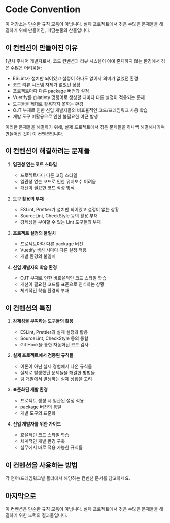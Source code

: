 # Code Convention

이 저장소는 단순한 규칙 모음이 아닙니다. 실제 프로젝트에서 겪은 수많은 문제들을 해결하기 위해 만들어진, 피땀눈물의 산물입니다.

## 이 컨벤션이 만들어진 이유

1년차 주니어 개발자로서, 코드 컨벤션과 리뷰 시스템이 아예 존재하지 않는 환경에서 겪은 수많은 어려움들:

- ESLint가 설치만 되어있고 설정이 하나도 없어서 의미가 없었던 환경
- 코드 리뷰 시스템 자체가 없었던 상황
- 프로젝트마다 다른 package 버전과 설정
- Vuetify를 @latiety 명령어로 생성할 때마다 다른 설정이 적용되는 문제
- 도구들을 제대로 활용하지 못하는 환경
- OJT 부재로 인한 신입 개발자들의 비효율적인 코드/프레임워크 사용 학습
- 개발 도구 미활용으로 인한 불필요한 야근 발생

이러한 문제들을 해결하기 위해, 실제 프로젝트에서 겪은 문제들을 하나씩 해결해나가며 만들어진 것이 이 컨벤션입니다.

## 이 컨벤션이 해결하려는 문제들

1. **일관성 없는 코드 스타일**
   - 프로젝트마다 다른 코딩 스타일
   - 일관성 없는 코드로 인한 유지보수 어려움
   - 개선이 필요한 코드 작성 방식

2. **도구 활용의 부재**
   - ESLint, Prettier가 설치만 되어있고 설정이 없는 상황
   - SourceLint, CheckStyle 등의 활용 부재
   - 강제성을 부여할 수 있는 Lint 도구들의 부재

3. **프로젝트 설정의 불일치**
   - 프로젝트마다 다른 package 버전
   - Vuetify 생성 시마다 다른 설정 적용
   - 개발 환경의 불일치

4. **신입 개발자의 학습 환경**
   - OJT 부재로 인한 비효율적인 코드 스타일 학습
   - 개선이 필요한 코드를 표준으로 인식하는 상황
   - 체계적인 학습 환경의 부재

## 이 컨벤션의 특징

1. **강제성을 부여하는 도구들의 활용**
   - ESLint, Prettier의 실제 설정과 활용
   - SourceLint, CheckStyle 등의 통합
   - Git Hook을 통한 자동화된 코드 검사

2. **실제 프로젝트에서 검증된 규칙들**
   - 이론이 아닌 실제 경험에서 나온 규칙들
   - 실제로 발생했던 문제들을 해결한 방법들
   - 팀 개발에서 발생하는 실제 상황을 고려

3. **표준화된 개발 환경**
   - 프로젝트 생성 시 일관된 설정 적용
   - package 버전의 통일
   - 개발 도구의 표준화

4. **신입 개발자를 위한 가이드**
   - 효율적인 코드 스타일 학습
   - 체계적인 개발 환경 구축
   - 실무에서 바로 적용 가능한 규칙들

## 이 컨벤션을 사용하는 방법
각 언어/프레임워크별 폴더에서 해당하는 컨벤션 문서를 참고하세요.

## 마지막으로

이 컨벤션은 단순한 규칙 모음이 아닙니다. 실제 프로젝트에서 겪은 수많은 문제들을 해결하기 위한 노력의 결과물입니다.